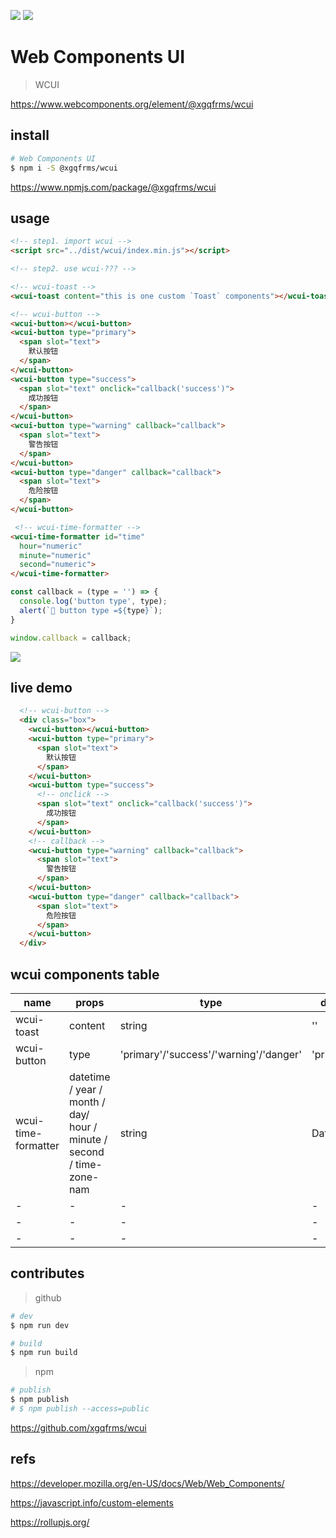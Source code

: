 ![](https://img.shields.io/badge/webcomponents.org-published-blue.svg) [![](https://img.shields.io/badge/webcomponents.org-@xgqfrms/wcui-deepgreen.svg)](https://www.webcomponents.org/element/@xgqfrms/wcui)

# Web Components UI

> WCUI

https://www.webcomponents.org/element/@xgqfrms/wcui

## install

```sh
# Web Components UI
$ npm i -S @xgqfrms/wcui

```

<!-- https://www.npmjs.com/package/wcui -->

https://www.npmjs.com/package/@xgqfrms/wcui


## usage

```html
<!-- step1. import wcui -->
<script src="../dist/wcui/index.min.js"></script>

<!-- step2. use wcui-??? -->

<!-- wcui-toast -->
<wcui-toast content="this is one custom `Toast` components"></wcui-toast>

<!-- wcui-button -->
<wcui-button></wcui-button>
<wcui-button type="primary">
  <span slot="text">
    默认按钮
  </span>
</wcui-button>
<wcui-button type="success">
  <span slot="text" onclick="callback('success')">
    成功按钮
  </span>
</wcui-button>
<wcui-button type="warning" callback="callback">
  <span slot="text">
    警告按钮
  </span>
</wcui-button>
<wcui-button type="danger" callback="callback">
  <span slot="text">
    危险按钮
  </span>
</wcui-button>

 <!-- wcui-time-formatter -->
<wcui-time-formatter id="time"
  hour="numeric"
  minute="numeric"
  second="numeric">
</wcui-time-formatter>
```

```js
const callback = (type = '') => {
  console.log('button type', type);
  alert(`🎉 button type =${type}`);
}

window.callback = callback;

```

<!-- ![](https://img2022.cnblogs.com/blog/740516/202207/740516-20220706163918327-2102287624.png) -->
![](https://user-images.githubusercontent.com/7291672/177508468-07c709a8-edd3-4e25-8048-a3996a0c92e9.png)



## live demo

<!--
```
<custom-element-demo>
  <template>
    <link rel="import" href="./test/index.html">
    <next-code-block></next-code-block>
  </template>
</custom-element-demo>
```
-->

```html
  <!-- wcui-button -->
  <div class="box">
    <wcui-button></wcui-button>
    <wcui-button type="primary">
      <span slot="text">
        默认按钮
      </span>
    </wcui-button>
    <wcui-button type="success">
      <!-- onclick -->
      <span slot="text" onclick="callback('success')">
        成功按钮
      </span>
    </wcui-button>
    <!-- callback -->
    <wcui-button type="warning" callback="callback">
      <span slot="text">
        警告按钮
      </span>
    </wcui-button>
    <wcui-button type="danger" callback="callback">
      <span slot="text">
        危险按钮
      </span>
    </wcui-button>
  </div>
```


## wcui components table


|name|props|type|default|
|-|-|-|-|
|wcui-toast|content|string|''|
|wcui-button|type|'primary'/'success'/'warning'/'danger'|'primary'|
|wcui-time-formatter|datetime / year / month / day/ hour / minute / second / time-zone-nam|string|Date.now()|
|-|-|-|-|
|-|-|-|-|
|-|-|-|-|


## contributes

> github

```sh
# dev
$ npm run dev

# build
$ npm run build

```

> npm

```sh
# publish
$ npm publish
# $ npm publish --access=public

```

https://github.com/xgqfrms/wcui


## refs

https://developer.mozilla.org/en-US/docs/Web/Web_Components/

https://javascript.info/custom-elements

https://rollupjs.org/



